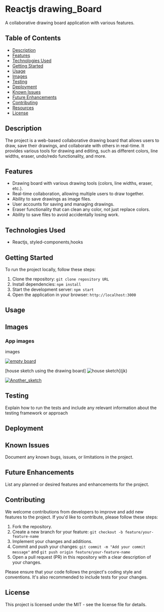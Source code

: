 # Reactjs drawing_Board

A collaborative drawing board application with various features.

## Table of Contents

- [Description](#description)
- [Features](#features)
- [Technologies Used](#technologies-used)
- [Getting Started](#getting-started)
- [Usage](#usage)
- [Images](#images)
- [Testing](#testing)
- [Deployment](#deployment)
- [Known Issues](#known-issues)
- [Future Enhancements](#future-enhancements)
- [Contributing](#contributing)
- [Resources](#resources)
- [License](#license)

## Description

The project is a web-based collaborative drawing board that allows users to draw, save their drawings, and collaborate with others in real-time. It provides various tools for drawing and editing, such as different colors, line widths, eraser, undo/redo functionality, and more.

## Features

- Drawing board with various drawing tools (colors, line widths, eraser, etc.).
- Real-time collaboration, allowing multiple users to draw together.
- Ability to save drawings as image files.
- User accounts for saving and managing drawings.
- Eraser functionality that can clean any color, not just replace colors.
- Ability to save files to avoid accidentally losing work.

## Technologies Used

- Reactjs, styled-components,hooks

## Getting Started

To run the project locally, follow these steps:

1. Clone the repository: `git clone repository URL`
2. Install dependencies: `npm install`
3. Start the development server: `npm start`
4. Open the application in your browser: `http://localhost:3000`

## Usage



## Images

### App images

images

[![empty board](/public/fullimage.jpeg)](jk)

[house sketch using the drawing board]
![house sketch](/public/houseSK.jpeg)](jk)

[![Another_sketch](/public/Web%20capture_10-6-2023_124711_localhost.jpeg)](/drawing_board/public/Web%20capture_10-6-2023_124711_localhost.jpeg)

## Testing

Explain how to run the tests and include any relevant information about the testing framework or approach

## Deployment


## Known Issues

Document any known bugs, issues, or limitations in the project.

## Future Enhancements

List any planned or desired features and enhancements for the project.

## Contributing

We welcome contributions from developers to improve and add new features to the project. If you'd like to contribute, please follow these steps:

1. Fork the repository.
2. Create a new branch for your feature: `git checkout -b feature/your-feature-name`
3. Implement your changes and additions.
4. Commit and push your changes: `git commit -m "Add your commit message"` and `git push origin feature/your-feature-name`
5. Open a pull request (PR) in this repository with a clear description of your changes.

Please ensure that your code follows the project's coding style and conventions. It's also recommended to include tests for your changes.


## License

This project is licensed under the MIT - see the license file for details.

